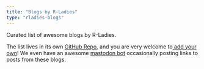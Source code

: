 ```yaml
---
title: "Blogs by R-Ladies"
type: "rladies-blogs"
---
```


Curated list of awesome blogs by R-Ladies.

The list lives in its own [GitHub Repo](https://github.com/rladies/awesome-rladies-blogs), 
and you are very welcome to[ add your own](https://github.com/rladies/awesome-rladies-blogs/blob/main/CONTRIBUTING.md)! 
We even have an awesome [mastodon bot](https://fosstodon.org/@rladies_bot@botsin.space) occasionally posting links to posts from these blogs.
